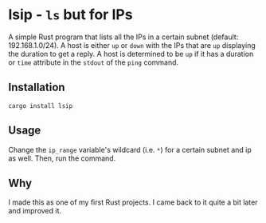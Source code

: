 # lsip - `ls` but for IPs
A simple Rust program that lists all the IPs in a certain subnet (default: 192.168.1.0/24).
A host is either `up` or `down` with the IPs that are `up` displaying the duration to get a reply.
A host is determined to be `up` if it has a duration or `time` attribute in the `stdout` of the
`ping` command.

## Installation
```
cargo install lsip
```

## Usage
Change the `ip_range` variable's wildcard (i.e. `*`) for a certain subnet and ip as well. 
Then, run the command.

## Why
I made this as one of my first Rust projects. I came back to it quite a bit later and improved it.
